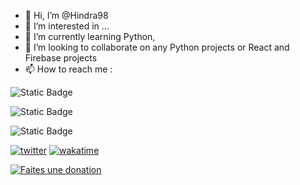 - 👋 Hi, I’m @Hindra98
- 👀 I’m interested in ...
- 🌱 I’m currently learning Python, 
- 💞️ I’m looking to collaborate on any Python projects or React and Firebase projects
- 📫 How to reach me :


![Static Badge](https://img.shields.io/badge/Follow-Vadiny_Fotsing-blue?logo=linkedin&logoColor=%230A66C2)

![Static Badge](https://img.shields.io/badge/Vadiny_Fotsing-blue?style=social&logo=linkedin&link=https%3A%2F%2Fwww.linkedin.com%2Fin%2Fvadinyfotsing%2F)

![Static Badge](https://img.shields.io/badge/Vadiny_Fotsing-blue?style=social&logo=linkedin&link=https%3A%2F%2Fwww.linkedin.com%2Fin%2Fvadinyfotsing%2F)

[![twitter](https://img.shields.io/twitter/follow/vadinyfotsing?style=plastic&logo=x&labelColor=595959&color=595959)](https://twitter.com/vadinyfotsing)
[![wakatime](https://wakatime.com/badge/user/f3f16a13-c450-436f-a021-7344b984105f.svg)](https://wakatime.com/@f3f16a13-c450-436f-a021-7344b984105f)

[![Faites une donation](https://helloimjessa.files.wordpress.com/2021/06/bmc-button.png?w=300 "Payez moi un café SVP")](https://www.buymeacoffee.com/hindra98)

<!---
Hindra98/Hindra98 is a ✨ special ✨ repository because its `README.md` (this file) appears on your GitHub profile.
You can click the Preview link to take a look at your changes.
--->
